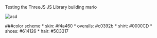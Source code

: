 Testing the ThreeJS JS Library building mario 

![asd](http://media1.giphy.com/media/12QMzVeF4QsqTC/giphy.gif)

###color scheme
    * skin: #f4a460
    * overalls: #c0392b
    * shirt: #0000CD
    * shoes: #614126
    * hair: #5C3317
